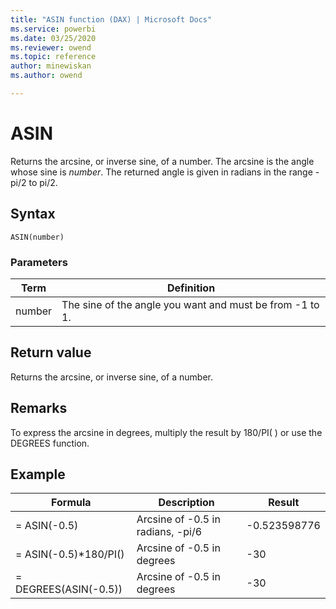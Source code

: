 ```yaml
---
title: "ASIN function (DAX) | Microsoft Docs"
ms.service: powerbi 
ms.date: 03/25/2020
ms.reviewer: owend
ms.topic: reference
author: minewiskan
ms.author: owend

---
```

# ASIN

Returns the arcsine, or inverse sine, of a number. The arcsine is the angle whose sine is *number*. The returned angle is given in radians in the range -pi/2 to pi/2.  
  
## Syntax  
  
```dax
ASIN(number)  
```
  
### Parameters  
  
|Term|Definition|  
|--------|--------------|  
|number|The sine of the angle you want and must be from -1 to 1.|  
  
## Return value

Returns the arcsine, or inverse sine, of a number.  
  
## Remarks

To express the arcsine in degrees, multiply the result by 180/PI( ) or use the DEGREES function.  
  
## Example  
  
|Formula|Description|Result|  
|-----------|---------------|----------|  
|= ASIN(-0.5)|Arcsine of -0.5 in radians, -pi/6|-0.523598776|  
|= ASIN(-0.5)*180/PI()|Arcsine of -0.5 in degrees|-30|  
|= DEGREES(ASIN(-0.5))|Arcsine of -0.5 in degrees|-30|  
